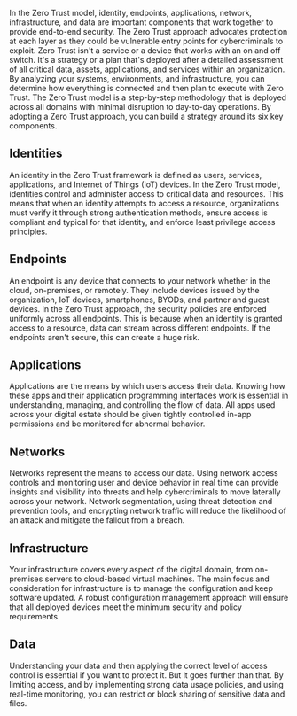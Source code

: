 In the Zero Trust model, identity, endpoints, applications, network, infrastructure, and data are important components that work together to provide end-to-end security. The Zero Trust approach advocates protection at each layer as they could be vulnerable entry points for cybercriminals to exploit. Zero Trust isn't a service or a device that works with an on and off switch. It's a strategy or a plan that's deployed after a detailed assessment of all critical data, assets, applications, and services within an organization. By analyzing your systems, environments, and infrastructure, you can determine how everything is connected and then plan to execute with Zero Trust. The Zero Trust model is a step-by-step methodology that is deployed across all domains with minimal disruption to day-to-day operations. By adopting a Zero Trust approach, you can build a strategy around its six key components.

## Identities

An identity in the Zero Trust framework is defined as users, services, applications, and Internet of Things (IoT) devices. In the Zero Trust model, identities control and administer access to critical data and resources. This means that when an identity attempts to access a resource, organizations must verify it through strong authentication methods, ensure access is compliant and typical for that identity, and enforce least privilege access principles.

## Endpoints

An endpoint is any device that connects to your network whether in the cloud, on-premises, or remotely. They include devices issued by the organization, IoT devices, smartphones, BYODs, and partner and guest devices. In the Zero Trust approach, the security policies are enforced uniformly across all endpoints. This is because when an identity is granted access to a resource, data can stream across different endpoints. If the endpoints aren't secure, this can create a huge risk.

## Applications

Applications are the means by which users access their data. Knowing how these apps and their application programming interfaces work is essential in understanding, managing, and controlling the flow of data. All apps used across your digital estate should be given tightly controlled in-app permissions and be monitored for abnormal behavior.

## Networks

Networks represent the means to access our data. Using network access controls and monitoring user and device behavior in real time can provide insights and visibility into threats and help cybercriminals to move laterally across your network. Network segmentation, using threat detection and prevention tools, and encrypting network traffic will reduce the likelihood of an attack and mitigate the fallout from a breach.

## Infrastructure

Your infrastructure covers every aspect of the digital domain, from on-premises servers to cloud-based virtual machines. The main focus and consideration for infrastructure is to manage the configuration and keep software updated. A robust configuration management approach will ensure that all deployed devices meet the minimum security and policy requirements.

## Data

Understanding your data and then applying the correct level of access control is essential if you want to protect it. But it goes further than that. By limiting access, and by implementing strong data usage policies, and using real-time monitoring, you can restrict or block sharing of sensitive data and files.
